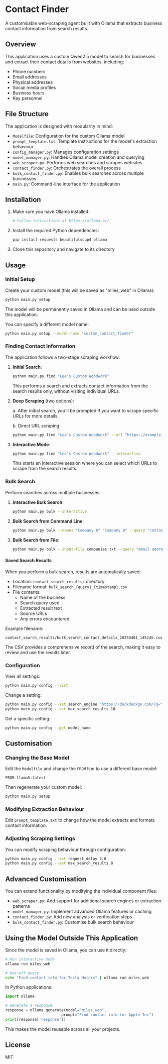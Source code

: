 # Contact Finder

A customisable web-scraping agent built with Ollama that extracts business contact information from search results.

## Overview

This application uses a custom Qwen2.5 model to search for businesses and extract their contact details from websites, including:
- Phone numbers
- Email addresses
- Physical addresses
- Social media profiles
- Business hours
- Key personnel

## File Structure

The application is designed with modularity in mind:

- `Modelfile`: Configuration for the custom Ollama model
- `prompt_template.txt`: Template instructions for the model's extraction behaviour
- `config_manager.py`: Manages configuration settings
- `model_manager.py`: Handles Ollama model creation and querying
- `web_scraper.py`: Performs web searches and scrapes websites
- `contact_finder.py`: Orchestrates the overall process
- `bulk_contact_finder.py`: Enables bulk searches across multiple businesses
- `main.py`: Command-line interface for the application

## Installation

1. Make sure you have Ollama installed:
   ```bash
   # Follow instructions at https://ollama.ai/
   ```

2. Install the required Python dependencies:
   ```bash
   pip install requests beautifulsoup4 ollama
   ```

3. Clone this repository and navigate to its directory.

## Usage

### Initial Setup

Create your custom model (this will be saved as "miles_web" in Ollama):

```bash
python main.py setup
```

The model will be permanently saved in Ollama and can be used outside this application.

You can specify a different model name:
```bash
python main.py setup --model-name "custom_contact_finder"
```

### Finding Contact Information

The application follows a two-stage scraping workflow:

1. **Initial Search**:
   ```bash
   python main.py find "Lee's Custom Woodwork"
   ```
   This performs a search and extracts contact information from the search results only, without visiting individual URLs.

2. **Deep Scraping** (two options):
   
   a. After initial search, you'll be prompted if you want to scrape specific URLs for more details.
   
   b. Direct URL scraping:
   ```bash
   python main.py find "Lee's Custom Woodwork" --url "https://example.com/lees-woodwork"
   ```

3. **Interactive Mode**:
   ```bash
   python main.py find "Lee's Custom Woodwork" --interactive
   ```
   This starts an interactive session where you can select which URLs to scrape from the search results.

### Bulk Search

Perform searches across multiple businesses:

1. **Interactive Bulk Search**:
   ```bash
   python main.py bulk --interactive
   ```

2. **Bulk Search from Command Line**:
   ```bash
   python main.py bulk --names "Company A" "Company B" --query "contact details"
   ```

3. **Bulk Search from File**:
   ```bash
   python main.py bulk --input-file companies.txt --query "email addresses"
   ```

#### Saved Search Results

When you perform a bulk search, results are automatically saved:

- Location: `contact_search_results/` directory
- Filename format: `bulk_search_{query}_{timestamp}.csv`
- File contents:
  - Name of the business
  - Search query used
  - Extracted result text
  - Source URLs
  - Any errors encountered

Example filename:
```
contact_search_results/bulk_search_contact_details_20250401_145245.csv
```

The CSV provides a comprehensive record of the search, making it easy to review and use the results later.

### Configuration

View all settings:

```bash
python main.py config --list
```

Change a setting:

```bash
python main.py config --set search_engine "https://duckduckgo.com/?q="
python main.py config --set max_search_results 10
```

Get a specific setting:

```bash
python main.py config --get model_name
```

## Customisation

### Changing the Base Model

Edit the `Modelfile` and change the `FROM` line to use a different base model:

```
FROM llama3:latest
```

Then regenerate your custom model:

```bash
python main.py setup
```

### Modifying Extraction Behaviour

Edit `prompt_template.txt` to change how the model extracts and formats contact information.

### Adjusting Scraping Settings

You can modify scraping behaviour through configuration:

```bash
python main.py config --set request_delay 2.0
python main.py config --set max_search_results 8
```

## Advanced Customisation

You can extend functionality by modifying the individual component files:

- `web_scraper.py`: Add support for additional search engines or extraction patterns
- `model_manager.py`: Implement advanced Ollama features or caching
- `contact_finder.py`: Add new analysis or verification steps
- `bulk_contact_finder.py`: Customise bulk search behaviour

## Using the Model Outside This Application

Since the model is saved in Ollama, you can use it directly:

```bash
# Run interactive mode
ollama run miles_web

# One-off query
echo "Find contact info for Tesla Motors" | ollama run miles_web
```

In Python applications:
```python
import ollama

# Generate a response
response = ollama.generate(model="miles_web", 
                         prompt="Find contact info for Apple Inc")
print(response['response'])
```

This makes the model reusable across all your projects.

## License

MIT